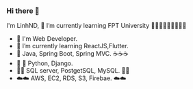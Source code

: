 ### Hi there 👋
I'm LinhND, 🌱 I’m currently learning FPT University 👨🏻‍💻👨🏻‍💻👨🏻‍💻
- 🔭 I'm Web Developer.
- 🌱 I’m currently learning ReactJS,Flutter.
- 🎉 Java, Spring Boot, Spring MVC. ☕☕☕
- 🐍 🐍 Python, Django.
- 💾💾 SQL server, PostgetSQL, MySQL. 💾💾
- ☁️☁️ AWS, EC2, RDS, S3, Firebae. ☁️☁️
